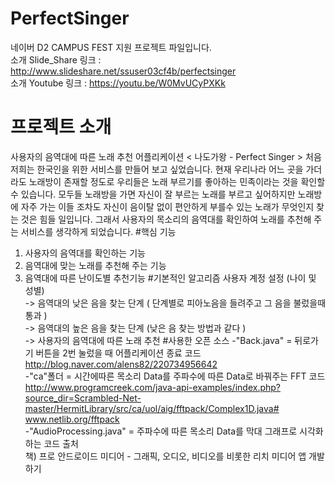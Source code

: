 # PerfectSinger
네이버 D2 CAMPUS FEST 지원 프로젝트 파일입니다.<br> 
소개 Slide_Share 링크 : http://www.slideshare.net/ssuser03cf4b/perfectsinger <br>
소개 Youtube 링크 : https://youtu.be/W0MvUCyPXKk
# 프로젝트 소개
사용자의 음역대에 따른 노래 추천 어플리케이션 < 나도가왕 - Perfect Singer >
 처음 저희는 한국인을 위한 서비스를 만들어 보고 싶었습니다. 
 현재 우리나라 어느 곳을 가더라도 노래방이 존재할 정도로 우리들은 노래 부르기를 좋아하는 민족이라는 것을 확인할 수 있습니다.
 모두들 노래방을 가면 자신이 잘 부르는 노래를 부르고 싶어하지만 노래방에 자주 가는 이들 조차도
 자신이 음이탈 없이 편안하게 부를수 있는 노래가 무엇인지 찾는 것은 힘들 일입니다.
 그래서 사용자의 목소리의 음역대를 확인하여 노래를 추천해 주는 서비스를 생각하게 되었습니다.
#핵심 기능
1) 사용자의 음역대를 확인하는 기능 <br>
2) 음역대에 맞는 노래를 추천해 주는 기능<br>
3) 음역대에 따른 난이도별 추천기능
#기본적인 알고리즘
사용자 계정 설정 (나이 및 성별) <br>
-> 음역대의 낮은 음을 찾는 단계 ( 단계별로 피아노음을 들려주고 그 음을 불렀을때 통과 ) <br>
-> 음역대의 높은 음을 찾는 단계 (낮은 음 찾는 방법과 같다 ) <br>
-> 사용자의 음역대에 따른 노래 추천
#사용한 오픈 소스
-"Back.java" = 뒤로가기 버튼을 2번 눌렀을 때 어플리케이션 종료 코드 <br> http://blog.naver.com/alens82/220734956642<br>
-"ca"폴더 = 시간에따른 목소리 Data를 주파수에 따른 Data로 바꿔주는 FFT 코드 <br>http://www.programcreek.com/java-api-examples/index.php?source_dir=Scrambled-Net-master/HermitLibrary/src/ca/uol/aig/fftpack/Complex1D.java# <br>www.netlib.org/fftpack<br>
-"AudioProcessing.java" = 주파수에 따른 목소리 Data를 막대 그래프로 시각화 하는 코드 출처<br>책) 프로 안드로이드 미디어 - 그래픽, 오디오, 비디오를 비롯한 리치 미디어 앱 개발하기
